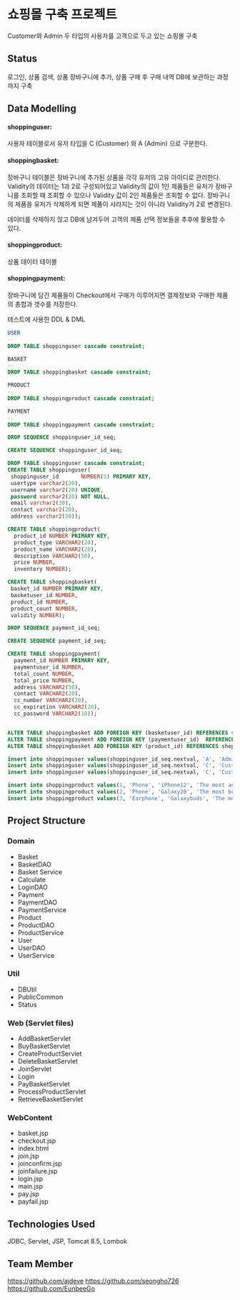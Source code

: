 ﻿# 쇼핑몰 구축 프로젝트 

Customer와 Admin 두 타입의 사용자를 고객으로 두고 있는 쇼핑몰 구축

## Status 

로그인, 상품 검색, 상품 장바구니에 추가, 상품 구매 후 구매 내역 DB에 보관하는 과정까지 구축 

## Data Modelling  

#### shoppinguser: 
사용자 테이블로서 유저 타입을 C (Customer) 와 A (Admin) 으로 구분한다. 
 
#### shoppingbasket:
장바구니 테이블은 장바구니에 추가된 상품을 각각 유저의 고유 아이디로 관리한다. 
Validity의 데이터는 1과 2로 구성되어있고 Validity의 값이 1인 제품들은 유저가 장바구니를 조회할 때 조회할 수 있으나 Validity 값이 2인 제품들은 조회할 수 없다. 장바구니의 제품을 유저가 삭제하게 되면 제품이 사라지는 것이 아니라 Validity가 2로 변경된다. 

데이터를 삭제하지 않고 DB에 남겨두어 고객의 제품 선택 정보들을 추후에 활용할 수 있다.  

#### shoppingproduct: 
상품 데이터 테이블 

#### shoppingpayment:
장바구니에 담긴 제품들이 Checkout에서 구매가 이루어지면 결제정보와 구매한 제품의 총합과 갯수를 저장한다.  

테스트에 사용한 DDL & DML 
```sql
USER 
-- 
DROP TABLE shoppinguser cascade constraint;

BASKET
-- 
DROP TABLE shoppingbasket cascade constraint;

PRODUCT 
-- 
DROP TABLE shoppingproduct cascade constraint;

PAYMENT  
-- 
DROP TABLE shoppingpayment cascade constraint;

DROP SEQUENCE shoppinguser_id_seq;

CREATE SEQUENCE shoppinguser_id_seq;

DROP TABLE shoppinguser cascade constraint;
CREATE TABLE shoppinguser(
 shoppinguser_id       NUMBER(5) PRIMARY KEY,
 usertype varchar2(20),
 username varchar2(20) UNIQUE,
 password varchar2(20) NOT NULL,
 email varchar2(30),
 contact varchar2(20),
 address varchar2(50));

CREATE TABLE shoppingproduct(
  product_id NUMBER PRIMARY KEY,
  product_type VARCHAR2(20),
  product_name VARCHAR2(20),
  description VARCHAR2(50),
  price NUMBER,
  inventory NUMBER);

CREATE TABLE shoppingbasket(
 basket_id NUMBER PRIMARY KEY,
 basketuser_id NUMBER,
 product_id NUMBER,
 product_count NUMBER,
 validity NUMBER);

DROP SEQUENCE payment_id_seq;

CREATE SEQUENCE payment_id_seq;

CREATE TABLE shoppingpayment(
  payment_id NUMBER PRIMARY KEY,
  paymentuser_id NUMBER,
  total_count NUMBER, 
  total_price NUMBER,
  address VARCHAR2(50),
  contact VARCHAR2(20),
  cc_number VARCHAR2(20),
  cc_expiration VARCHAR2(20),
  cc_password VARCHAR2(10));


ALTER TABLE shoppingbasket ADD FOREIGN KEY (basketuser_id) REFERENCES shoppinguser  (shoppinguser_id);
ALTER TABLE shoppingpayment ADD FOREIGN KEY (paymentuser_id)  REFERENCES shoppinguser  (shoppinguser_id);
ALTER TABLE shoppingbasket ADD FOREIGN KEY (product_id) REFERENCES shoppingproduct  (product_id);

insert into shoppinguser values(shoppinguser_id_seq.nextval, 'A', 'Admin', 'aaaaa','admin@example.com', '010-000-0000', 'Korea');
insert into shoppinguser values(shoppinguser_id_seq.nextval, 'C', 'Customer1', 'bbbbb','customer1@example.com', '010-000-0001', 'Korea');
insert into shoppinguser values(shoppinguser_id_seq.nextval, 'C', 'Customer2', 'ccccc','customer2@example.com', '010-000-0002', 'Korea');

insert into shoppingproduct values(1, 'Phone', 'iPhone12', 'The most advanced phone in the universe.', 2000, 100);
insert into shoppingproduct values(2, 'Phone', 'Galaxy20', 'The most beautiful phone in the universe.', 1000, 50);
insert into shoppingproduct values(3, 'Earphone', 'Galaxybuds', 'The most advanced earphone in the universe.', 100, 20);
```

## Project Structure  

### Domain
* Basket
* BasketDAO 
* Basket Service 
* Calculate 
* LoginDAO
* Payment 
* PaymentDAO 
* PaymentService
* Product
* ProductDAO
* ProductService
* User
* UserDAO
* UserService

### Util 
* DBUtil 
* PublicCommon
* Status 
  
### Web (Servlet files) 
* AddBasketServlet
* BuyBasketServlet
* CreateProductServlet
* DeleteBasketServlet
* JoinServlet
* Login
* PayBasketServlet
* ProcessProductServlet
* RetrieveBasketServlet

### WebContent 
* basket.jsp
* checkout.jsp
* index.html
* join.jsp
* joinconfirm.jsp
* joinfailure.jsp
* login.jsp
* main.jsp
* pay.jsp
* payfail.jsp
  



## Technologies Used 

JDBC, Servlet, JSP, Tomcat 8.5, Lombok  


## Team Member 
https://github.com/ajdeve
https://github.com/seongho726
https://github.com/EunbeeGo
			